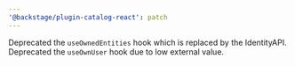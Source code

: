 ```yaml
---
'@backstage/plugin-catalog-react': patch
---
```


Deprecated the `useOwnedEntities` hook which is replaced by the IdentityAPI.
Deprecated the `useOwnUser` hook due to low external value.
